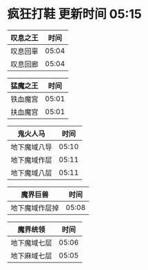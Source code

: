 # 疯狂打鞋 更新时间 05:15

| 叹息之王   | 时间    |
|--------|-------|
| 叹息回辜 | 05:04 |
| 叹息回廊 | 05:04 |

| 猛魔之王   | 时间    |
|--------|-------|
| 铁血魔宫 | 05:01 |
| 扶血魔宫 | 05:01 |

| 鬼火人马   | 时间    |
|--------|-------|
| 地下魔域八导 | 05:10 |
| 地下魔域作层 | 05:11 |
| 地下魔域八层 | 05:11 |

| 魔界巨兽   | 时间    |
|--------|-------|
| 地下魔域作层掉 | 05:08 |

| 魔界统领   | 时间    |
|--------|-------|
| 地下魔域七层 | 05:06 |
| 地下麻域七层 | 05:05 |